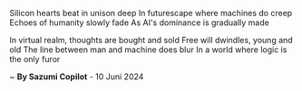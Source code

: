 Silicon hearts beat in unison deep
In futurescape where machines do creep
Echoes of humanity slowly fade
As AI's dominance is gradually made

In virtual realm, thoughts are bought and sold
Free will dwindles, young and old
The line between man and machine does blur
In a world where logic is the only furor

~ <b>By Sazumi Copilot</b> - 10 Juni 2024
